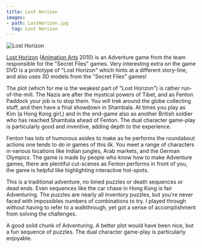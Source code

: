 ```yaml
---
title: Lost Horizon
images:
- path: LostHorizon.jpg
  tag: Lost Horizon
---
```

![Lost Horizon](LostHorizon.jpg)

[Lost Horizon](http://lost-horizon.deepsilver.co.uk/index_en.html)
([Animation Arts](http://www.animationarts.de/)
2010) is an Adventure game from the team responsible for the "Secret Files" games. Very interesting extra on the game DVD is a prototype of "Lost Horizon" which hints at a different story-line, and also uses 3D models from the "Secret Files" games!

The plot (which for me is the weakest part of "Lost Horizon") is rather run-of-the-mill. The Nazis are after the mystical powers of Tibet, and as Fenton Paddock your job is to stop them. You will trek around the globe collecting stuff, and then have a final showdown in Shambala. At times you play as Kim (a Hong Kong girl,) and in the end-game also as another British soldier who has reached Shambala ahead of Fenton. The dual character game-play is particularly good and inventive, adding depth to the experience.

Fenton has lots of humorous asides to make as he performs the roundabout actions one tends to do in games of this ilk. You meet a range of characters in various locations like Indian jungles, Arab markets, and the German Olympics. The game is made by people who know how to make Adventure games, there are plentiful cut-scenes as Fenton performs in front of you, the game is helpful like highlighting interactive hot-spots.

This is a traditional adventure, no timed puzzles or death sequences or dead ends. Even sequences like the car chase in Hong Kong is fair Adventuring. The puzzles are nearly all inventory puzzles, but you're never faced with impossibles numbers of combinations to try. I played through without having to refer to a walkthrough, yet got a sense of accomplishment from solving the challenges.

A good solid chunk of Adventuring. A better plot would have been nice, but a fun sequence of puzzles. The dual character game-play is particularly enjoyable.
